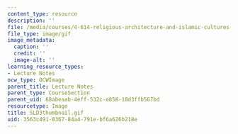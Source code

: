```yaml
---
content_type: resource
description: ''
file: /media/courses/4-614-religious-architecture-and-islamic-cultures-fall-2002/3563c491036784a4791ebf6a626b218e_SLD3thumbnail.gif
file_type: image/gif
image_metadata:
  caption: ''
  credit: ''
  image-alt: ''
learning_resource_types:
- Lecture Notes
ocw_type: OCWImage
parent_title: Lecture Notes
parent_type: CourseSection
parent_uid: 68abeaab-4eff-532c-e858-18d3ffb567bd
resourcetype: Image
title: SLD3thumbnail.gif
uid: 3563c491-0367-84a4-791e-bf6a626b218e
---
```

